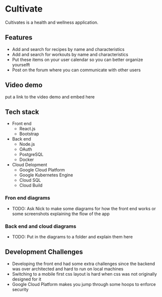# Cultivate
Cultivates is a health and wellness application.

## Features
+ Add and search for recipes by name and characteristics
+ Add and search for workouts by name and characteristics
+ Put these items on your user calendar so you can better organize yourselft
+ Post on the forum where you can communicate with other users

## Video demo
put a link to the video demo and embed here

## Tech stack
- Front end
  - React.js
  - Bootstrap
- Back end
  - Node.js
  - OAuth
  - PostgreSQL
  - Docker
- Cloud Delopment
  - Google Cloud Platform
  - Google Kubernetes Engine
  - Cloud SQL
  - Cloud Build

### Fron end diagrams
+ TODO: Ask Nick to make some diagrams for how the front end works or some screenshots explaining the flow of the app

### Back end and cloud diagrams
+ TODO: Put in the diagrams to a folder and explain them here

## Development Challenges
+ Developing the front end had some extra challenges since the backend was over architected and hard to run on local machines
+ Switching to a mobile first css layout is hard when css was not originally designed for it
+ Google Cloud Platform makes you jump through some hoops to enforce security
